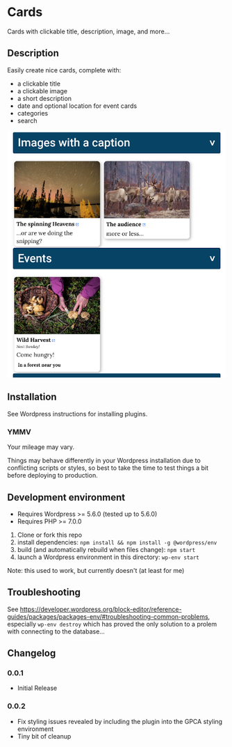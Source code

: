 # Cards

Cards with clickable title, description, image, and more…

## Description

Easily create nice cards, complete with:
- a clickable title
- a clickable image
- a short description
- date and optional location for event cards
- categories
- search

![Screenshot](/screenshot.png)

## Installation

See Wordpress instructions for installing plugins.

### YMMV

Your mileage may vary.

Things may behave differently in your Wordpress installation due to conflicting scripts or styles, so best to take the time to test things a bit before deploying to production.

## Development environment

- Requires Wordpress >=  5.6.0 (tested up to 5.6.0)
- Requires PHP >= 7.0.0
1. Clone or fork this repo
2. install dependencies: `npm install && npm install -g @wordpress/env`
3. build (and automatically rebuild when files change): `npm start`
4. launch a Wordpress environment in this directory: `wp-env start`

Note: this used to work, but currently doesn't (at least for me)

## Troubleshooting

See https://developer.wordpress.org/block-editor/reference-guides/packages/packages-env/#troubleshooting-common-problems, especially `wp-env destroy` which has proved the only solution to a prolem with connecting to the database…

## Changelog

### 0.0.1
* Initial Release

### 0.0.2
* Fix styling issues revealed by including the plugin into the GPCA styling environment
* Tiny bit of cleanup
